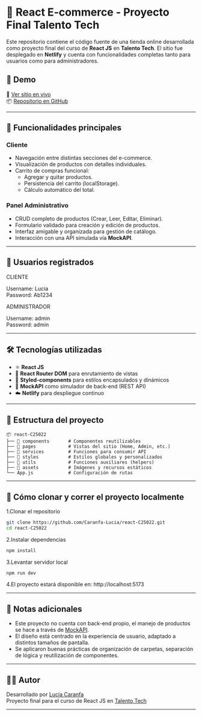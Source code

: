 # 🛒 React E-commerce - Proyecto Final Talento Tech

Este repositorio contiene el código fuente de una tienda online desarrollada como proyecto final del curso de **React JS** en **Talento Tech**. El sitio fue desplegado en **Netlify** y cuenta con funcionalidades completas tanto para usuarios como para administradores.

## 🚀 Demo

🔗 [Ver sitio en vivo](https://react-c25022.netlify.app/)  
📦 [Repositorio en GitHub](https://github.com/Caranfa-Lucia/react-C25022)

---

## 🎯 Funcionalidades principales

### Cliente
- Navegación entre distintas secciones del e-commerce.
- Visualización de productos con detalles individuales.
- Carrito de compras funcional:
  - Agregar y quitar productos.
  - Persistencia del carrito (localStorage).
  - Cálculo automático del total.

### Panel Administrativo
- CRUD completo de productos (Crear, Leer, Editar, Eliminar).
- Formulario validado para creación y edición de productos.
- Interfaz amigable y organizada para gestión de catálogo.
- Interacción con una API simulada vía **MockAPI**.

---

## 👤 Usuarios registrados

CLIENTE

Username: Lucia  
Password: Ab1234

ADMINISTRADOR

Username: admin    
Password: admin

---

## 🛠️ Tecnologías utilizadas

- ⚛️ **React JS**
- 🧭 **React Router DOM** para enrutamiento de vistas
- 💅 **Styled-components** para estilos encapsulados y dinámicos
- 📡 **MockAPI** como simulador de back-end (REST API)
- ☁️ **Netlify** para despliegue continuo

---

## 📂 Estructura del proyecto

```plaintext
📦 react-C25022
├── 📁 components       # Componentes reutilizables
├── 📁 pages            # Vistas del sitio (Home, Admin, etc.)
├── 📁 services         # Funciones para consumir API
├── 📁 styles           # Estilos globales y personalizados
├── 📁 utils            # Funciones auxiliares (helpers)
├── 📁 assets           # Imágenes y recursos estáticos
└── App.js             # Configuración de rutas
```
---

## 🧪 Cómo clonar y correr el proyecto localmente    

1.Clonar el repositorio
```bash
git clone https://github.com/Caranfa-Lucia/react-C25022.git
cd react-C25022
```
2.Instalar dependencias
```bash
npm install
```
3.Levantar servidor local
```bash
npm run dev
```
4.El proyecto estará disponible en: http://localhost:5173

---

## 📌 Notas adicionales

- Este proyecto no cuenta con back-end propio, el manejo de productos se hace a través de [MockAPI](https://mockapi.io/).
- El diseño está centrado en la experiencia de usuario, adaptado a distintos tamaños de pantalla.
- Se aplicaron buenas prácticas de organización de carpetas, separación de lógica y reutilización de componentes.

---

## 🙋‍♀️ Autor

Desarrollado por [Lucía Caranfa](https://www.linkedin.com/in/lucia-caranfa/)  
Proyecto final para el curso de React JS en [Talento Tech](https://talentotech.com.ar)

---
